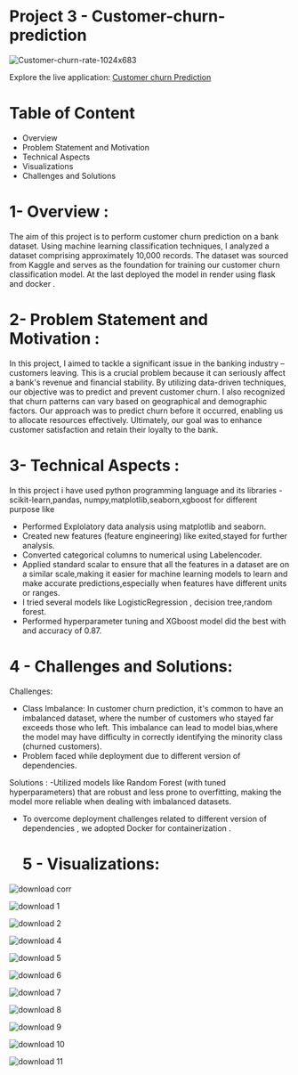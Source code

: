 # Project 3 - Customer-churn-prediction

![Customer-churn-rate-1024x683](https://github.com/Karanmanolaa/Customer-churn-prediction/assets/144649975/86508d72-08b4-4d3b-995d-1898f629d992)

Explore the live application: [Customer churn Prediction](https://customer-churn-0nsq.onrender.com/)

# Table of Content
- Overview
- Problem Statement and Motivation
- Technical Aspects
- Visualizations
- Challenges and Solutions

# 1- Overview :
The aim of this project is to perform customer churn prediction on a bank dataset. Using machine learning classification techniques, I analyzed a dataset comprising approximately 10,000 records. The dataset was sourced from Kaggle and serves as the foundation for training our customer churn classification model. At the last deployed the model in render using flask and docker .

# 2- Problem Statement and Motivation :
In this project, I aimed to tackle a significant issue in the banking industry – customers leaving. This is a crucial problem because it can seriously affect a bank's revenue and financial stability. By utilizing data-driven techniques, our objective was to predict and prevent customer churn. I also recognized that churn patterns can vary based on geographical and demographic factors. Our approach was to predict churn before it occurred, enabling us to allocate resources effectively. Ultimately, our goal was to enhance customer satisfaction and retain their loyalty to the bank.


# 3- Technical Aspects :
In this project i have used python programming language and its libraries - scikit-learn,pandas, numpy,matplotlib,seaborn,xgboost for different purpose like
- Performed Explolatory data analysis using matplotlib and seaborn.
- Created new features (feature engineering) like exited,stayed for further analysis.
- Converted categorical columns to numerical using Labelencoder.
- Applied standard scalar to ensure that all the features in a dataset are on a similar scale,making it easier for machine learning models to learn and make accurate predictions,especially when features have different units or ranges.
- I tried several models like LogisticRegression , decision tree,random forest.
- Performed hyperparameter tuning and XGboost model did the best with and accuracy of 0.87.

# 4 - Challenges and Solutions:
Challenges:
- Class Imbalance: In customer churn prediction, it's common to have an imbalanced dataset, where the number of customers who stayed far exceeds those who left.
This imbalance can lead to model bias,where the model may have difficulty in correctly identifying the minority class (churned customers).
- Problem faced while deployment due to different version of dependencies.

Solutions :
-Utilized models like Random Forest (with tuned hyperparameters) that are robust and less prone to overfitting, making the model more reliable when dealing with imbalanced datasets.
- To overcome deployment challenges related to different version of dependencies , we adopted Docker for containerization .

  

  # 5 - Visualizations:


![download corr](https://github.com/Karanmanolaa/Customer-churn-prediction/assets/144649975/7d81b86f-b82d-4bf0-b1eb-cda87cae338a)

  ![download 1](https://github.com/Karanmanolaa/Customer-churn-prediction/assets/144649975/3473d1d8-7ee8-4ee5-a1dd-ea7cc575c740)

![download 2](https://github.com/Karanmanolaa/Customer-churn-prediction/assets/144649975/4042efc0-8a88-43d5-9a2e-93cf63fb44a7)


![download 4](https://github.com/Karanmanolaa/Customer-churn-prediction/assets/144649975/0da4bf98-5119-44bd-a383-38ac80f07ef8)


![download 5](https://github.com/Karanmanolaa/Customer-churn-prediction/assets/144649975/efe7a44e-9eab-4f99-a1b4-368ccdeeafea)


![download 6](https://github.com/Karanmanolaa/Customer-churn-prediction/assets/144649975/7a1a0da7-aaa9-4180-9534-a75ecdd5bbc5)


![download 7](https://github.com/Karanmanolaa/Customer-churn-prediction/assets/144649975/e70d41fd-01ab-436e-8f56-efdd8de9b6b5)


![download 8](https://github.com/Karanmanolaa/Customer-churn-prediction/assets/144649975/5a8c0219-346f-4cea-8ce5-98f944c4277a)


![download 9](https://github.com/Karanmanolaa/Customer-churn-prediction/assets/144649975/6df2114f-764b-410a-a129-73549053b746)


![download 10](https://github.com/Karanmanolaa/Customer-churn-prediction/assets/144649975/9203dd40-c0ab-46b0-b61a-d0fd3e48e6c3)


![download 11](https://github.com/Karanmanolaa/Customer-churn-prediction/assets/144649975/f838dd7d-31a0-4d67-b5fe-c841957e650d)











  
